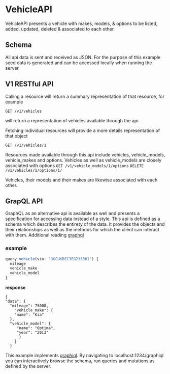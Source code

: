 # VehicleAPI

  VehicleAPI presents a vehicle with makes, models, & options to be listed,
added, updated, deleted & associated to each other.

## Schema
  All api data is sent and received as JSON.  For the purpose of this example seed data is generated and can be accessed locally when running the server.

## V1 RESTful API
 
  Calling a resource will return a summary representation of that resource, for example
 
  ` GET /v1/vehicles `
  
  will return a representation of vehicles available through the api.
  
  Fetching individual resources will provide a more details representation of that object
  
  `GET /v1/vehicles/1`
  
  Resources made available through this api include vehicles, vehicle_models, vehicle_makes and options.
  Vehicles as well as vehicle_models are closely associated with options
  `GET /v1/vehicle_models/1/options`
  `DELETE /v1/vehicles/1/options/1/`

  Vehicles, their models and their makes are likewise associated with each other.
  
  ## GrapQL API
  
  GraphQL as an alternative api is available as well and presents a specification for accessing data instead of a style.  This api is defined as a schema which describes the entirety of the data.  It provides the objects and their relationships as well as the methods for which the client can interact with them. Additional reading [graphql](http://graphql.org/)
    
  ### example
  ```javascript
  query vehicle(vin: '3GCUKREC3EG233361') {
    mileage
    vehicle_make
    vehicle_model
  }
  ```
  **response**
  ```
  {
  "data": {
    "mileage": 75000,
      "vehicle_make": {
      "name": "Kia"
    },
    "vehicle_model": {
       "name": "Optima",
       "year": "2013"
        }
      }
    }
```
 This example implements [graphiql](https://github.com/graphql/graphiql).  By navigating to localhost:1234/graphiql you can interactively browse the schema, run queries and mutations as defined by the server.
